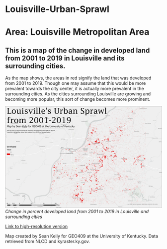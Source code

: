 # Louisville-Urban-Sprawl
# Area: Louisville Metropolitan Area
## This is a map of the change in developed land from 2001 to 2019 in Louisville and its surrounding cities.

As the map shows, the areas in red signify the land that was developed from 2001 to 2019. Though one may assume that this would be more prevalent towards the city center,
it is actually more prevalent in the surrounding cities. As the cities surrounding Louisville are growing and becoming more popular, this sort of change becomes more prominent. 

![Louisville's Urban Sprawl](LouisvilleChange.jpg)     
*Change in percent developed land from 2001 to 2019 in Louisville and surrounding cities*

[Link to high-resolution version](LouisvilleChange.pdf)     

Map created by Sean Kelly for GEO409 at the University of Kentucky. Data retrieved from NLCD and kyraster.ky.gov.